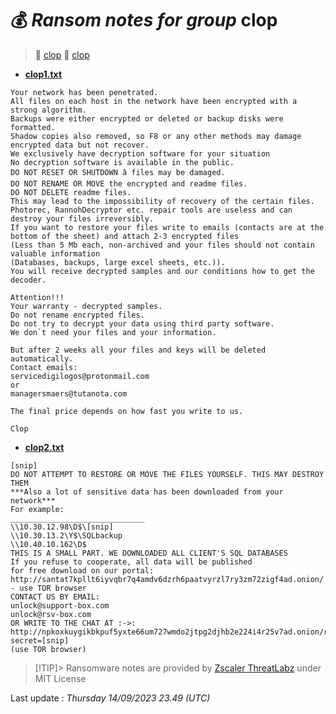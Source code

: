 # 💰 _Ransom notes for group_ clop
> 🔗 [clop](group/clop)
> 🔗 [clop](group/clop)
* **[clop1.txt](https://ransomware.live/ransomware_notes/clop/clop1.txt)**

```
Your network has been penetrated.
All files on each host in the network have been encrypted with a strong algorithm.
Backups were either encrypted or deleted or backup disks were formatted.
Shadow copies also removed, so F8 or any other methods may damage encrypted data but not recover.
We exclusively have decryption software for your situation
No decryption software is available in the public.
DO NOT RESET OR SHUTDOWN â files may be damaged.
DO NOT RENAME OR MOVE the encrypted and readme files.
DO NOT DELETE readme files.
This may lead to the impossibility of recovery of the certain files.
Photorec, RannohDecryptor etc. repair tools are useless and can destroy your files irreversibly.
If you want to restore your files write to emails (contacts are at the bottom of the sheet) and attach 2-3 encrypted files
(Less than 5 Mb each, non-archived and your files should not contain valuable information
(Databases, backups, large excel sheets, etc.)).
You will receive decrypted samples and our conditions how to get the decoder.

Attention!!!
Your warranty - decrypted samples.
Do not rename encrypted files.
Do not try to decrypt your data using third party software.
We don`t need your files and your information.

But after 2 weeks all your files and keys will be deleted automatically.
Contact emails:
servicedigilogos@protonmail.com
or
managersmaers@tutanota.com

The final price depends on how fast you write to us.

Clop

```
* **[clop2.txt](https://ransomware.live/ransomware_notes/clop/clop2.txt)**

```
[snip]
DO NOT ATTEMPT TO RESTORE OR MOVE THE FILES YOURSELF. THIS MAY DESTROY THEM
***Also a lot of sensitive data has been downloaded from your network***
For example:
______________________________
\\10.30.12.98\D$\[snip]
\\10.30.13.2\Y$\SQLbackup
\\10.40.10.162\D$
THIS IS A SMALL PART. WE DOWNLOADED ALL CLIENT'S SQL DATABASES
If you refuse to cooperate, all data will be published
for free download on our portal:
http://santat7kpllt6iyvqbr7q4amdv6dzrh6paatvyrzl7ry3zm72zigf4ad.onion/ - use TOR browser
CONTACT US BY EMAIL:
unlock@support-box.com
unlock@rsv-box.com
OR WRITE TO THE CHAT AT :->:
http://npkoxkuygikbkpuf5yxte66um727wmdo2jtpg2djhb2e224i4r25v7ad.onion/remote0/[snip]
secret=[snip]
(use TOR browser)

```


> [!TIP]> Ransomware notes are provided by [Zscaler ThreatLabz](https://github.com/threatlabz/ransomware_notes) under MIT License
> 




Last update : _Thursday 14/09/2023 23.49 (UTC)_

